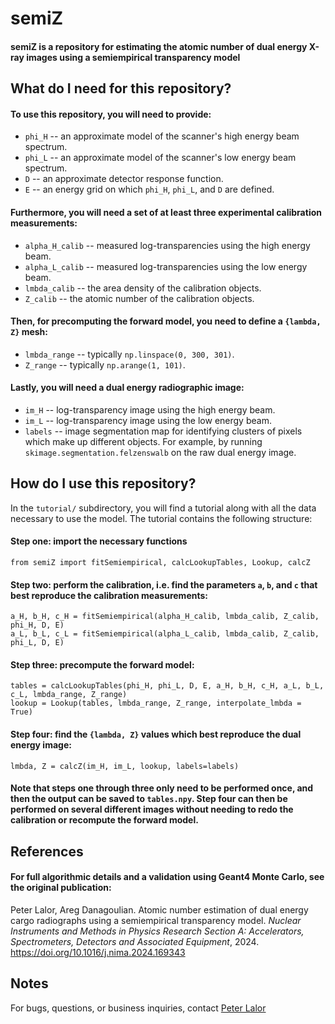 # semiZ 

#### semiZ is a repository for estimating the atomic number of dual energy X-ray images using a semiempirical transparency model

## What do I need for this repository?

#### To use this repository, you will need to provide:
* `phi_H` -- an approximate model of the scanner's high energy beam spectrum.
* `phi_L` -- an approximate model of the scanner's low energy beam spectrum.
* `D` -- an approximate detector response function.
* `E` -- an energy grid on which `phi_H`, `phi_L`, and `D` are defined.

#### Furthermore, you will need a set of at least three experimental calibration measurements:
* `alpha_H_calib` -- measured log-transparencies using the high energy beam.
* `alpha_L_calib` -- measured log-transparencies using the low energy beam.
* `lmbda_calib` -- the area density of the calibration objects.
* `Z_calib` -- the atomic number of the calibration objects.

#### Then, for precomputing the forward model, you need to define a `{lambda, Z}` mesh:
* `lmbda_range` -- typically `np.linspace(0, 300, 301)`.
* `Z_range` -- typically `np.arange(1, 101)`.

#### Lastly, you will need a dual energy radiographic image:
* `im_H` -- log-transparency image using the high energy beam.
* `im_L` -- log-transparency image using the low energy beam.
* `labels` -- image segmentation map for identifying clusters of pixels which make up different objects. For example, by running `skimage.segmentation.felzenswalb` on the raw dual energy image.

## How do I use this repository?

In the `tutorial/` subdirectory, you will find a tutorial along with all the data necessary to use the model. The tutorial contains the following structure:

#### Step one: import the necessary functions

```python:
from semiZ import fitSemiempirical, calcLookupTables, Lookup, calcZ
```

#### Step two: perform the calibration, i.e. find the parameters `a`, `b`, and `c` that best reproduce the calibration measurements:

```python:
a_H, b_H, c_H = fitSemiempirical(alpha_H_calib, lmbda_calib, Z_calib, phi_H, D, E)
a_L, b_L, c_L = fitSemiempirical(alpha_L_calib, lmbda_calib, Z_calib, phi_L, D, E)
```

#### Step three: precompute the forward model:

```python:
tables = calcLookupTables(phi_H, phi_L, D, E, a_H, b_H, c_H, a_L, b_L, c_L, lmbda_range, Z_range)
lookup = Lookup(tables, lmbda_range, Z_range, interpolate_lmbda = True)
```

#### Step four: find the `{lambda, Z}` values which best reproduce the dual energy image:

```python:
lmbda, Z = calcZ(im_H, im_L, lookup, labels=labels)
```

#### Note that steps one through three only need to be performed once, and then the output can be saved to `tables.npy`. Step four can then be performed on several different images without needing to redo the calibration or recompute the forward model.

## References

#### For full algorithmic details and a validation using Geant4 Monte Carlo, see the original publication:

Peter Lalor, Areg Danagoulian. Atomic number estimation of dual energy cargo radiographs using a semiempirical transparency model. *Nuclear Instruments and Methods in Physics Research Section A: Accelerators, Spectrometers, Detectors and Associated Equipment*, 2024. https://doi.org/10.1016/j.nima.2024.169343

## Notes

For bugs, questions, or business inquiries, contact [Peter Lalor](mailto:plalor@mit.edu?subject=[GitHub]%20semiZ)
